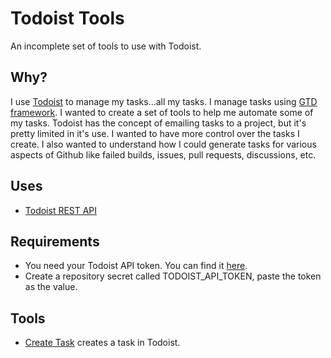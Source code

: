 # Todoist Tools

An incomplete set of tools to use with Todoist.

## Why?

I use [Todoist](https://todoist.com/) to manage my tasks...all my tasks. I manage tasks using [GTD framework](https://gettingthingsdone.com/). I wanted to create a set of tools to help me automate some of my tasks. Todoist has the concept of emailing tasks to a project, but it's pretty limited in it's use. I wanted to have more control over the tasks I create. I also wanted to understand how I could generate tasks for various aspects of Github like failed builds, issues, pull requests, discussions, etc.

## Uses

- [Todoist REST API](https://developer.todoist.com/rest/v2/#overview)

## Requirements

- You need your Todoist API token. You can find it [here](https://todoist.com/app/settings/integrations/developer).
- Create a repository secret called TODOIST_API_TOKEN, paste the token as the value.

## Tools

- [Create Task](./create-task.md) creates a task in Todoist.
